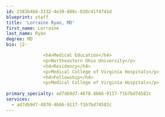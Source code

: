 ```yaml
---
id: 2383b4b8-3132-4e39-888c-820c41f4741d
blueprint: staff
title: 'Lorraine Ryan, MD'
first_name: Lorraine
last_name: Ryan
degree: MD
bio: |2-

              <h4>Medical Education</h4>
              <p>Northeastern Ohio University</p>
              <h4>Residency</h4>
              <p>Medical College of Virginia Hospitals</p>
              <h4>Fellowship</h4>
              <p>Medical College of Virginia Hospitals</p>
          
primary_specialty: ad7db9d7-4870-4b66-9117-f1b7bd74582c
services:
  - ad7db9d7-4870-4b66-9117-f1b7bd74582c
---
```

